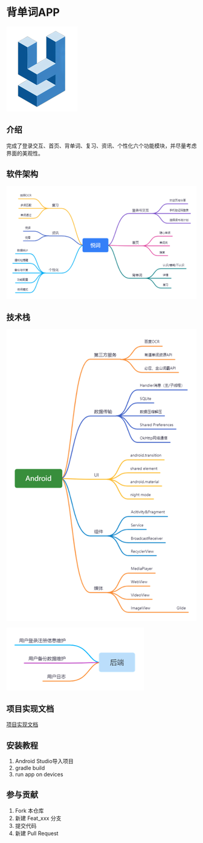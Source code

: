 # 背单词APP
![img.png](logo.png#pic_center)
## 介绍
完成了登录交互、首页、背单词、复习、资讯、个性化六个功能模块，并尽量考虑界面的美观性。

## 软件架构
![img.png](软件架构图.png#pic_center)

## 技术栈
![img.png](技术栈.png#pic_center)

![img.png](后端.png#pic_center)

## 项目实现文档

[项目实现文档](doc/项目实现文档.pdf)

## 安装教程

1. Android Studio导入项目
2. gradle build
3. run app on devices

## 参与贡献

1.  Fork 本仓库
2.  新建 Feat_xxx 分支
3.  提交代码
4.  新建 Pull Request


